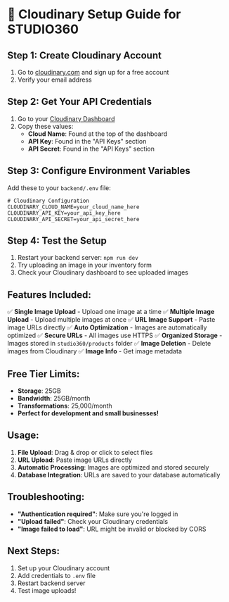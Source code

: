 # 🚀 Cloudinary Setup Guide for STUDIO360

## Step 1: Create Cloudinary Account
1. Go to [cloudinary.com](https://cloudinary.com) and sign up for a free account
2. Verify your email address

## Step 2: Get Your API Credentials
1. Go to your [Cloudinary Dashboard](https://cloudinary.com/console)
2. Copy these values:
   - **Cloud Name**: Found at the top of the dashboard
   - **API Key**: Found in the "API Keys" section
   - **API Secret**: Found in the "API Keys" section

## Step 3: Configure Environment Variables
Add these to your `backend/.env` file:

```env
# Cloudinary Configuration
CLOUDINARY_CLOUD_NAME=your_cloud_name_here
CLOUDINARY_API_KEY=your_api_key_here
CLOUDINARY_API_SECRET=your_api_secret_here
```

## Step 4: Test the Setup
1. Restart your backend server: `npm run dev`
2. Try uploading an image in your inventory form
3. Check your Cloudinary dashboard to see uploaded images

## Features Included:
✅ **Single Image Upload** - Upload one image at a time
✅ **Multiple Image Upload** - Upload multiple images at once
✅ **URL Image Support** - Paste image URLs directly
✅ **Auto Optimization** - Images are automatically optimized
✅ **Secure URLs** - All images use HTTPS
✅ **Organized Storage** - Images stored in `studio360/products` folder
✅ **Image Deletion** - Delete images from Cloudinary
✅ **Image Info** - Get image metadata

## Free Tier Limits:
- **Storage**: 25GB
- **Bandwidth**: 25GB/month
- **Transformations**: 25,000/month
- **Perfect for development and small businesses!**

## Usage:
1. **File Upload**: Drag & drop or click to select files
2. **URL Upload**: Paste image URLs directly
3. **Automatic Processing**: Images are optimized and stored securely
4. **Database Integration**: URLs are saved to your database automatically

## Troubleshooting:
- **"Authentication required"**: Make sure you're logged in
- **"Upload failed"**: Check your Cloudinary credentials
- **"Image failed to load"**: URL might be invalid or blocked by CORS

## Next Steps:
1. Set up your Cloudinary account
2. Add credentials to `.env` file
3. Restart backend server
4. Test image uploads!
